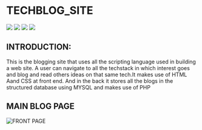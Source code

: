 # TECHBLOG_SITE
<img src="https://img.shields.io/badge/HTML-239120?style=for-the-badge&logo=html5&logoColor=white"> <img src="https://img.shields.io/badge/CSS-239120?&style=for-the-badge&logo=css3&logoColor=white">
<img src="https://img.shields.io/badge/PHP-777BB4?style=for-the-badge&logo=php&logoColor=white">
<img src="https://img.shields.io/badge/MySQL-00000F?style=for-the-badge&logo=mysql&logoColor=white">

## INTRODUCTION:<br>
This is the blogging site that uses all the scripting language used in building a web site.
A user can navigate to all the techstack in which interest goes and blog and read others ideas on that same tech.It makes use of HTML Aand CSS at front end.
And in the back it stores all the blogs in the structured database using MYSQL and makes use of PHP

## MAIN BLOG PAGE 

![FRONT PAGE](images/frontui.gif)
